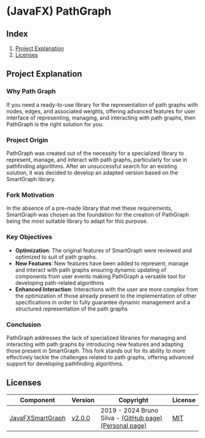 # (JavaFX) PathGraph

## Index

 1. [Project Explanation](#project-explanation)
 2. [Licenses](#Licenses)
## Project Explanation

### Why Path Graph
If you need a ready-to-use library for the representation of path graphs with nodes, edges, and associated weights, offering advanced features for user interface of representing, managing, and interacting with path graphs, then PathGraph is the right solution for you.

### Project Origin
PathGraph was created out of the necessity for a specialized library to represent, manage, and interact with path graphs, particularly for use in pathfinding algorithms. After an unsuccessful search for an existing solution, it was decided to develop an adapted version based on the SmartGraph library.

### Fork Motivation

In the absence of a pre-made library that met these requirements, SmartGraph was chosen as the foundation for the creation of PathGraph being the most suitable library to adapt for this purpose.

### Key Objectives

- **Optimization**: The original features of SmartGraph were reviewed and optimized to suit of path graphs.
- **New Features**: New features have been added to represent, manage and interact with path graphs ensuring dynamic updating of components from user events making PathGraph a versatile tool for developing path-related algorithms
- **Enhanced Interaction**: Interactions with the user are more complex from the optimization of those already present to the implementation of other specifications in order to fully guarantee dynamic management and a structured representation of the path graphs

### Conclusion
PathGraph addresses the lack of specialized libraries for managing and interacting with path graphs by introducing new features and adapting those present in SmartGraph. This fork stands out for its ability to more effectively tackle the challenges related to path graphs, offering advanced support for developing pathfinding algorithms.


## Licenses

| Component          | Version         | Copyright                                      | License                                                                                            |
|---------------------|------------------|------------------------------------------------|----------------------------------------------------------------------------------------------------|
| [JavaFXSmartGraph](https://github.com/brunomnsilva/JavaFXSmartGraph)        | [v2.0.0](https://github.com/brunomnsilva/JavaFXSmartGraph/releases/tag/v2.0.0)           | 2019 - 2024 Bruno Silva - [(GitHub page)](https://github.com/brunomnsilva)  [(Personal page)](https://www.brunomnsilva.com/)                          | [MIT](https://github.com/brunomnsilva/JavaFXSmartGraph/blob/master/LICENSE.txt)       |



